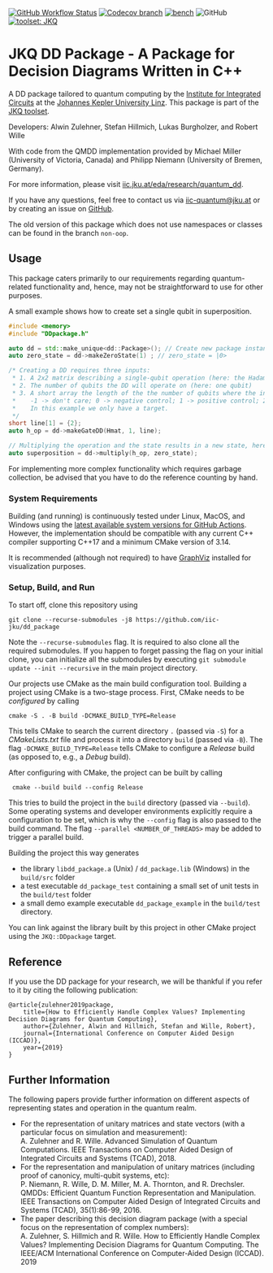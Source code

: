 [![GitHub Workflow Status](https://img.shields.io/github/workflow/status/iic-jku/dd_package/CI?logo=github&style=plastic)](https://github.com/iic-jku/dd_package/actions?query=workflow%3A%22CI%22)
[![Codecov branch](https://img.shields.io/codecov/c/github/iic-jku/dd_package/master?label=codecov&logo=codecov&style=plastic)](https://codecov.io/gh/iic-jku/dd_package)
[![bench](https://img.shields.io/badge/benchmark-master-blue?logo=github&style=plastic)](https://iic-jku.github.io/dd_package/dev/bench/)
![GitHub](https://img.shields.io/github/license/iic-jku/dd_package?style=plastic)
[![toolset: JKQ](https://img.shields.io/badge/toolset-JKQ-blue?style=plastic)](https://github.com/iic-jku/jkq)


# JKQ DD Package - A Package for Decision Diagrams Written in C++

A DD package tailored to quantum computing by the [Institute for Integrated Circuits](http://iic.jku.at/eda/) at the [Johannes Kepler University Linz](https://jku.at). This package is part of the [JKQ toolset](https://github.com/iic-jku/jkq).

Developers: Alwin Zulehner, Stefan Hillmich, Lukas Burgholzer, and Robert Wille

With code from the QMDD implementation provided by Michael Miller (University of Victoria, Canada)
and Philipp Niemann (University of Bremen, Germany).

For more information, please visit [iic.jku.at/eda/research/quantum_dd](http://iic.jku.at/eda/research/quantum_dd).

If you have any questions, feel free to contact us via [iic-quantum@jku.at](mailto:iic-quantum@jku.at) or by creating an issue on [GitHub](https://github.com/iic-jku/dd_package/issues).

The old version of this package which does not use namespaces or classes can be found in the branch `non-oop`.

## Usage

This package caters primarily to our requirements regarding quantum-related functionality and, hence, may not be straightforward to use for other purposes.

A small example shows how to create set a single qubit in superposition.

```c++
#include <memory>
#include "DDpackage.h"

auto dd = std::make_unique<dd::Package>(); // Create new package instance
auto zero_state = dd->makeZeroState(1) ; // zero_state = |0>

/* Creating a DD requires three inputs:
 * 1. A 2x2 matrix describing a single-qubit operation (here: the Hadamard matrix)
 * 2. The number of qubits the DD will operate on (here: one qubit)
 * 3. A short array the length of the the number of qubits where the index is the qubit and the value is either
 *    -1 -> don't care; 0 -> negative control; 1 -> positive control; 2 -> target qubit
 *    In this example we only have a target.
 */
short line[1] = {2};
auto h_op = dd->makeGateDD(Hmat, 1, line);

// Multiplying the operation and the state results in a new state, here a single qubit in superposition
auto superposition = dd->multiply(h_op, zero_state); 
```

For implementing more complex functionality which requires garbage collection, be advised that you have to do the reference counting by hand. 

### System Requirements

Building (and running) is continuously tested under Linux, MacOS, and Windows using the [latest available system versions for GitHub Actions](https://github.com/actions/virtual-environments). 
However, the implementation should be compatible with any current C++ compiler supporting C++17 and a minimum CMake version of 3.14.

It is recommended (although not required) to have [GraphViz](https://www.graphviz.org) installed for visualization purposes.
  
### Setup, Build, and Run 

To start off, clone this repository using
```shell
git clone --recurse-submodules -j8 https://github.com/iic-jku/dd_package 
```
Note the `--recurse-submodules` flag. It is required to also clone all the required submodules. If you happen to forget passing the flag on your initial clone, you can initialize all the submodules by executing `git submodule update --init --recursive` in the main project directory.

Our projects use CMake as the main build configuration tool. Building a project using CMake is a two-stage process. First, CMake needs to be *configured* by calling
```shell 
cmake -S . -B build -DCMAKE_BUILD_TYPE=Release
```
This tells CMake to search the current directory `.` (passed via `-S`) for a *CMakeLists.txt* file and process it into a directory `build` (passed via `-B`). 
The flag `-DCMAKE_BUILD_TYPE=Release` tells CMake to configure a *Release* build (as opposed to, e.g., a *Debug* build).

After configuring with CMake, the project can be built by calling
```shell
 cmake --build build --config Release
```
This tries to build the project in the `build` directory (passed via `--build`). 
Some operating systems and developer environments explicitly require a configuration to be set, which is why the `--config` flag is also passed to the build command. The flag `--parallel <NUMBER_OF_THREADS>` may be added to trigger a parallel build.

Building the project this way generates 
 - the library `libdd_package.a` (Unix) / `dd_package.lib` (Windows) in the `build/src` folder
 - a test executable `dd_package_test` containing a small set of unit tests in the `build/test` folder
 - a small demo example executable `dd_package_example` in the `build/test` directory.

You can link against the library built by this project in other CMake project using the `JKQ::DDpackage` target.

## Reference

If you use the DD package for your research, we will be thankful if you refer to it by citing the following publication:

```
@article{zulehner2019package,
    title={How to Efficiently Handle Complex Values? Implementing Decision Diagrams for Quantum Computing},
    author={Zulehner, Alwin and Hillmich, Stefan and Wille, Robert},
    journal={International Conference on Computer Aided Design (ICCAD)},
    year={2019}
}
```

## Further Information

The following papers provide further information on different aspects of representing states and operation in the quantum realm.

- For the representation of unitary matrices and state vectors (with a particular focus on simulation and measurement):  
A. Zulehner and R. Wille. Advanced Simulation of Quantum Computations. IEEE Transactions on Computer Aided Design of Integrated Circuits and Systems (TCAD), 2018.
- For the representation and manipulation of unitary matrices (including proof of canonicy, multi-qubit systems, etc):  
P. Niemann, R. Wille, D. M. Miller, M. A. Thornton, and R. Drechsler. QMDDs: Efficient Quantum Function Representation and Manipulation. IEEE Transactions on Computer Aided Design of Integrated Circuits and Systems (TCAD), 35(1):86-99, 2016.
- The paper describing this decision diagram package (with a special focus on the representation of complex numbers):  
A. Zulehner, S. Hillmich and R. Wille. How to Efficiently Handle Complex Values? Implementing Decision Diagrams for Quantum Computing. The IEEE/ACM International Conference on Computer-Aided Design (ICCAD). 2019
